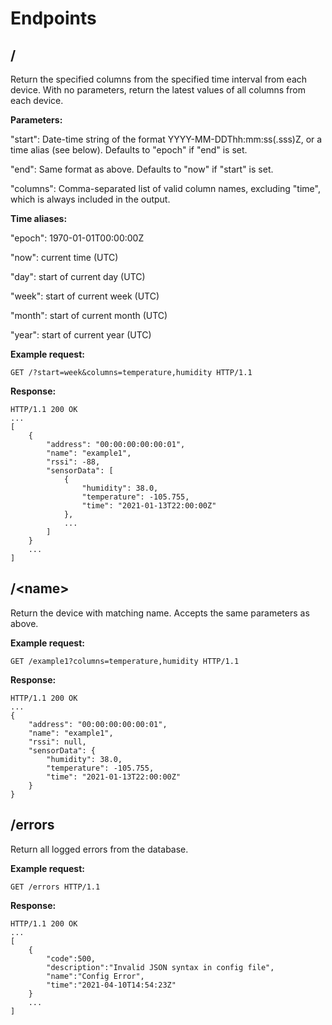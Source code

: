 Endpoints
=========

/
---

Return the specified columns from the specified time interval from each device.
With no parameters, return the latest values of all columns from each device.

**Parameters:**

"start": Date-time string of the format YYYY-MM-DDThh:mm:ss(.sss)Z, or a time alias (see below). 
Defaults to "epoch" if "end" is set.

"end": Same format as above. Defaults to "now" if "start" is set.

"columns": Comma-separated list of valid column names, excluding "time", 
which is always included in the output.

**Time aliases:**

"epoch": 1970-01-01T00:00:00Z

"now": current time (UTC)

"day": start of current day (UTC)

"week": start of current week (UTC)

"month": start of current month (UTC)

"year": start of current year (UTC)

**Example request:**

    GET /?start=week&columns=temperature,humidity HTTP/1.1

**Response:**

    HTTP/1.1 200 OK
    ...
    [
        {
            "address": "00:00:00:00:00:01",
            "name": "example1",
            "rssi": -88,
            "sensorData": [
                {
                    "humidity": 38.0, 
                    "temperature": -105.755, 
                    "time": "2021-01-13T22:00:00Z"
                },
                ...
            ]
        }
        ...
    ]

/\<name\>
-----------

Return the device with matching name.
Accepts the same parameters as above.

**Example request:**

    GET /example1?columns=temperature,humidity HTTP/1.1

**Response:**

    HTTP/1.1 200 OK
    ...
    {
        "address": "00:00:00:00:00:01",
        "name": "example1", 
        "rssi": null, 
        "sensorData": {
            "humidity": 38.0, 
            "temperature": -105.755, 
            "time": "2021-01-13T22:00:00Z"
        }
    }


/errors
--------

Return all logged errors from the database.


**Example request:**

    GET /errors HTTP/1.1

**Response:**

    HTTP/1.1 200 OK
    ...
    [
        {
            "code":500,
            "description":"Invalid JSON syntax in config file",
            "name":"Config Error",
            "time":"2021-04-10T14:54:23Z"
        }
        ...
    ]

